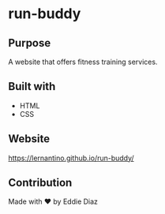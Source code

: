 # run-buddy

## Purpose
A website that offers fitness training services.

## Built with
* HTML
* CSS

## Website 
https://lernantino.github.io/run-buddy/

## Contribution 
Made with ❤️ by Eddie Diaz
